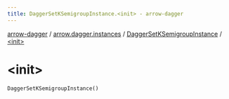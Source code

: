 ```yaml
---
title: DaggerSetKSemigroupInstance.<init> - arrow-dagger
---
```


[arrow-dagger](../../index.html) / [arrow.dagger.instances](../index.html) / [DaggerSetKSemigroupInstance](index.html) / [&lt;init&gt;](./-init-.html)

# &lt;init&gt;

`DaggerSetKSemigroupInstance()`